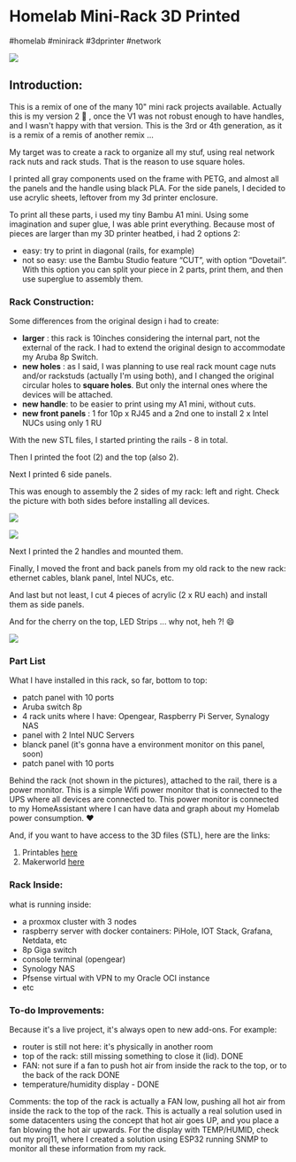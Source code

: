 # Homelab Mini-Rack 3D Printed

#homelab #minirack #3dprinter #network

![](assets/20250703_193247_myrack1.jpg)

## Introduction:

This is a remix of one of the many 10" mini rack projects available. Actually this is my version 2 🚀️ , once the V1 was not robust enough to have handles, and I wasn't happy with that version. This is the 3rd or 4th generation, as it is a remix of a remis of another remix ...

My target was to create a rack to organize all my stuf, using real network rack nuts and rack studs. That is the reason to use square holes.

I printed all gray components used on the frame with PETG, and almost all the panels and the handle using black PLA. For the side panels, I decided to use acrylic sheets, leftover from my 3d printer enclosure.

To print all these parts, i used my tiny Bambu A1 mini. Using some imagination and super glue, I was able print everything. Because most of pieces are larger than my 3D printer heatbed, i had 2 options 2:

* easy: try to print in diagonal (rails, for example)
* not so easy: use the Bambu Studio feature “CUT”, with option “Dovetail”.
  With this option you can split your piece in 2 parts, print them, and
  then use superglue to assembly them.

### Rack Construction:

Some differences from the original design i had to create:

* **larger** : this rack is 10inches considering the internal part, not the
  external of the rack. I had to extend the original design to accommodate
  my Aruba 8p Switch.
* **new holes** : as I said, I was planning to use real rack mount cage nuts and/or rackstuds (actually I'm using
  both), and I changed the original circular holes to **square holes**. But only the internal ones where the devices will be attached.
* **new handle**: to be easier to print using my A1 mini, without cuts.
* **new front panels** : 1 for 10p x RJ45 and a 2nd one to install 2 x Intel NUCs using only 1 RU

With the new STL files, I started printing the rails - 8 in total.

Then I printed the foot (2) and the top (also 2).

Next I printed 6 side panels.

This was enough to assembly the 2 sides of my rack: left and right. Check the picture with both sides before installing all devices.

![](assets/20250703_195159_myrack3.jpg)

![](assets/20250703_195214_myrack2.jpg)

Next I printed the 2 handles and mounted them.

Finally, I moved the front and back panels from my old rack to the new rack: ethernet cables, blank panel, Intel NUCs, etc.

And last but not least, I cut 4 pieces of acrylic (2 x RU each) and install them as side panels.

And for the cherry on the top, LED Strips ... why not, heh ?! 😄

![](assets/20250703_195310_myrack4.jpg)

### Part List

What I have installed in this rack, so far, bottom to top:

- patch panel with 10 ports
- Aruba switch 8p
- 4 rack units where I have: Opengear, Raspberry Pi Server, Synalogy NAS
- panel with 2 Intel NUC Servers
- blanck panel (it's gonna have a environment monitor on this panel, soon)
- patch panel with 10 ports

Behind the rack (not shown in the pictures), attached to the rail, there is a power monitor. This is a simple Wifi power monitor that is connected to the UPS where all devices are connected to. This power monitor is connected to my HomeAssistant where I can have data and graph about my Homelab power consumption. ❤️

And, if you want to have access to the 3D files (STL), here are the links:

1) Printables [here](https://www.printables.com/model/1344769-10-mini-rack-remixhttps:/)
2) Makerworld [here](https://makerworld.com/en/models/1571368-10-plus-mini-rackhttps:/)


### Rack Inside:

what is running inside:

- a proxmox cluster with 3 nodes
- raspberry server with docker containers: PiHole, IOT Stack, Grafana, Netdata, etc
- 8p Giga switch
- console terminal (opengear)
- Synology NAS
- Pfsense virtual with VPN to my Oracle OCI instance
- etc

### To-do Improvements:

Because it's a live project, it's always open to new add-ons. For example:

- router is still not here: it's physically in another room
- top of the rack: still missing something to close it (lid). DONE
- FAN: not sure if a fan to push hot air from inside the rack to the top, or to the back of the rack DONE
- temperature/humidity display - DONE

Comments: the top of the rack is actually a FAN low, pushing all hot air from inside the rack to the top of the rack.
This is actually a real solution used in some datacenters using the concept that hot air goes UP, and you place a fan blowing the hot air upwards.
For the display with TEMP/HUMID, check out my proj11, where I created a solution using ESP32 running SNMP to monitor all these information from my rack.

